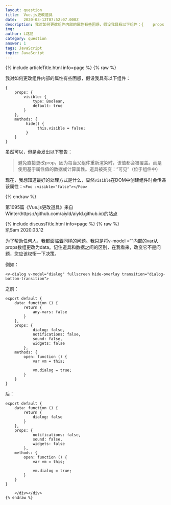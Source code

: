 ```yaml
---
layout: question
title:  Vue.js更改道具
date:   2020-03-12T07:52:07.000Z
description: 我对如何更改组件内部的属性有些困惑，假设我具有以下组件：{    props  {        visible  {            t...
img: 
author: L路易
category: question
answer: 1
tags: JavaScript
topic: JavaScript
---
```

<div class="article-root">
  <div class="article">
    {% include articleTitle.html info=page %}
    {% raw %}
    <div class="article-content"><p><font style="vertical-align: inherit;"><font style="vertical-align: inherit;">我对如何更改组件内部的属性有些困惑，假设我具有以下组件：</font></font></p>

<pre><code>{<font></font>
    props: {<font></font>
        visible: {<font></font>
            type: Boolean,<font></font>
            default: true<font></font>
        }<font></font>
    },<font></font>
    methods: {<font></font>
         hide() {<font></font>
              this.visible = false;<font></font>
         }<font></font>
    }<font></font>
} <font></font>
</code></pre>

<p><font style="vertical-align: inherit;"><font style="vertical-align: inherit;">虽然可以，但是会发出以下警告： </font></font></p>

<blockquote>
  <p><font style="vertical-align: inherit;"><font style="vertical-align: inherit;">避免直接更改prop，因为每当父组件重新渲染时，该值都会被覆盖。</font><font style="vertical-align: inherit;">而是使用基于属性值的数据或计算属性。</font><font style="vertical-align: inherit;">道具被突变：“可见”（位于组件中）</font></font></p>
</blockquote>

<p><font style="vertical-align: inherit;"><font style="vertical-align: inherit;">现在，我想知道最好的处理方式是什么，显然</font></font><code>visible</code><font style="vertical-align: inherit;"><font style="vertical-align: inherit;">在DOM中创建组件时会传递</font><font style="vertical-align: inherit;">该</font><font style="vertical-align: inherit;">属性：</font></font><code>&lt;Foo :visible="false"&gt;&lt;/Foo&gt;</code></p></div>
    {% endraw %}
  </div>
  <p class="winter_mark">第1095篇《Vue.js更改道具》来自Winter(https://github.com/aiyld/aiyld.github.io)的站点</p>
  <div class="discuss-wrapper">
    {% include discussTitle.html info=page %}
    {% raw %}
    <div class="discuss-item">
        <div class="discuss-parent">
          <div class="discuss-meta">
            <span class="discuss-user">凯Sam</span>
            <span class="discuss-time">2020.03.12</span>
          </div>
          <div class="discuss-comment"><p><font style="vertical-align: inherit;"><font style="vertical-align: inherit;">为了帮助任何人，我都面临着同样的问题。</font><font style="vertical-align: inherit;">我只是将v-model =“”内部的var从props数组更改为data。</font><font style="vertical-align: inherit;">记住道具和数据之间的区别，在我看来，改变它不是问题，您应该权衡一下决策。</font></font></p>

<p><font style="vertical-align: inherit;"><font style="vertical-align: inherit;">例如：</font></font></p>

<pre><code>&lt;v-dialog v-model="dialog" fullscreen hide-overlay transition="dialog-bottom-transition"&gt;
</code></pre>

<p><font style="vertical-align: inherit;"><font style="vertical-align: inherit;">之前：</font></font></p>

<pre><code>export default {<font></font>
    data: function () {<font></font>
        return {<font></font>
            any-vars: false<font></font>
        }<font></font>
    },<font></font>
    props: {<font></font>
            dialog: false,<font></font>
            notifications: false,<font></font>
            sound: false,<font></font>
            widgets: false<font></font>
        },<font></font>
    methods: {<font></font>
        open: function () {<font></font>
            var vm = this;<font></font>
<font></font>
            vm.dialog = true;<font></font>
        }<font></font>
    }<font></font>
}<font></font>
</code></pre>

<p><font style="vertical-align: inherit;"><font style="vertical-align: inherit;">后：</font></font></p>

<pre><code>export default {<font></font>
    data: function () {<font></font>
        return {<font></font>
            dialog: false<font></font>
        }<font></font>
    },<font></font>
    props: {<font></font>
            notifications: false,<font></font>
            sound: false,<font></font>
            widgets: false<font></font>
        },<font></font>
    methods: {<font></font>
        open: function () {<font></font>
            var vm = this;<font></font>
<font></font>
            vm.dialog = true;<font></font>
        }<font></font>
    }<font></font>
}<font></font>
</code></pre></div>
        </div></div>
    {% endraw %}
  </div>
<div>
